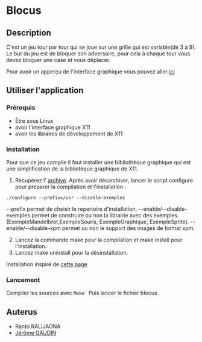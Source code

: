 # Blocus

## Description

C'est un jeu tour par tour qui se joue sur une grille qui est variable(de 3 à 9). Le but du jeu est de bloquer son adversaire, pour cela à chaque tour vous devez bloquer une case et vous déplacer.

Pour avoir un apperçu de l'interface graphique vous pouvez aller [ici](http://www.iut-fbleau.fr/sitebp/doc/doc_bib_graphique/index.php)

## Utiliser l'application

### Prérequis
- Être sous Linux
- avoir l'interface graphique X11
- avoir les libraires de développement de X11


### Installation
Pour que ce jeu compile il faut installer une bibliothèque graphique qui est une simplification de la bibliotèque graphique de X11.

1. Récupérez l' [archive](http://www.iut-fbleau.fr/sitebp/doc/doc_bib_graphique/bibliotheque-graphique-iut-1.1.tar.gz). Après avoir désarchiver, lancer le script configure pour préparer la compilation et l'installation :
```
./configure --prefix=/usr --disable-exemples
```

--prefix permet de choisir le repertoire d'installation. --enable/--disable-exemples permet de construire ou non la librairie avec des exemples. (ExempleMandelbrot,ExempleSouris, ExempleGraphique, ExempleSprite). --enable/--disable-xpm permet ou non le support des images de format xpm.

2. Lancez la commande make pour la compilation et make install pour l'installation.
3. Lancez make uninstall pour la désinstallation.

Installation inspiré de [cette page](http://www.iut-fbleau.fr/sitebp/doc/doc_bib_graphique/index.php)

### Lancement
Compiler les sources avec ```Make ```
Puis lancer le fichier blocus

## Auterus
- Ranto RALIJAONA
- [Jérôme GAUDIN](https://github.com/JeromeGaudin)
